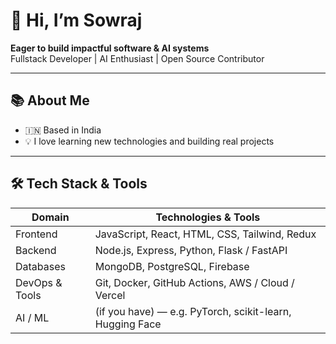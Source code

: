 # 👋 Hi, I’m Sowraj 

**Eager to build impactful software & AI systems**  
Fullstack Developer | AI Enthusiast | Open Source Contributor  

---

## 📚 About Me

- 🇮🇳 Based in India  
- 💡 I love learning new technologies and building real projects  

---

## 🛠️ Tech Stack & Tools

| Domain         | Technologies & Tools |
|----------------|-----------------------|
| Frontend        | JavaScript, React, HTML, CSS, Tailwind, Redux |
| Backend         | Node.js, Express, Python, Flask / FastAPI |
| Databases        | MongoDB, PostgreSQL, Firebase |
| DevOps & Tools | Git, Docker, GitHub Actions, AWS / Cloud / Vercel |
| AI / ML         | (if you have) — e.g. PyTorch, scikit-learn, Hugging Face |





<!--
**m-sowraj/m-sowraj** is a ✨ _special_ ✨ repository because its `README.md` (this file) appears on your GitHub profile.

Here are some ideas to get you started:

- 🔭 I’m currently working on ...
- 🌱 I’m currently learning ...
- 👯 I’m looking to collaborate on ...
- 🤔 I’m looking for help with ...
- 💬 Ask me about ...
- 📫 How to reach me: ...
- 😄 Pronouns: ...
- ⚡ Fun fact: ...
-->
